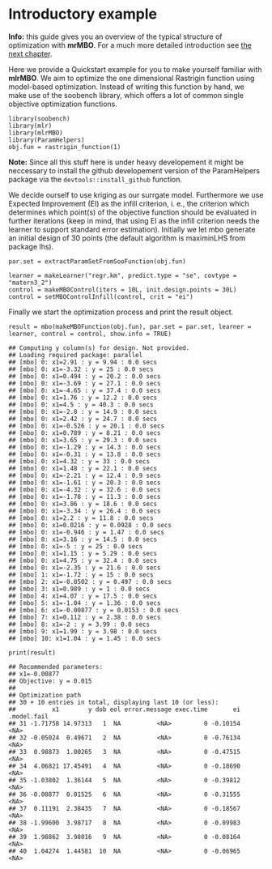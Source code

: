 # Introductory example

**Info:** this guide gives you an overview of the typical structure of optimization with **mrMBO**. For a much more
detailed introduction see [the next chapter](introduction.md).

Here we provide a Quickstart example for you to make yourself familiar with **mlrMBO**. We aim to optimize the one dimensional Rastrigin function using model-based optimization. Instead of writing this function by hand, we make use of the soobench library, which offers a lot of common single objective optimization functions.


```splus
library(soobench)
library(mlr)
library(mlrMBO)
library(ParamHelpers)
obj.fun = rastrigin_function(1)
```

**Note:** Since all this stuff here is under heavy developement it might be neccessary to install the github developement version of the ParamHelpers package via the ```devtools::install_github``` function.

We decide ourself to use kriging as our surrgate model. Furthermore we use Expected Improvement (EI) as the infill criterion, i. e., the criterion which determines which point(s) of the objective function should be evaluated in further iterations (keep in mind, that using EI as the infill criterion needs the learner to support standard error estimation). Initially we let mbo generate an initial design of 30 points (the default algorithm is maximinLHS from package lhs).


```splus
par.set = extractParamSetFromSooFunction(obj.fun)

learner = makeLearner("regr.km", predict.type = "se", covtype = "matern3_2")
control = makeMBOControl(iters = 10L, init.design.points = 30L)
control = setMBOControlInfill(control, crit = "ei")
```

Finally we start the optimization process and print the result object.


```splus
result = mbo(makeMBOFunction(obj.fun), par.set = par.set, learner = learner, control = control, show.info = TRUE)
```

```
## Computing y column(s) for design. Not provided.
## Loading required package: parallel
## [mbo] 0: x1=2.91 : y = 9.94 : 0.0 secs
## [mbo] 0: x1=-3.32 : y = 25 : 0.0 secs
## [mbo] 0: x1=0.494 : y = 20.2 : 0.0 secs
## [mbo] 0: x1=-3.69 : y = 27.1 : 0.0 secs
## [mbo] 0: x1=-4.65 : y = 37.4 : 0.0 secs
## [mbo] 0: x1=1.76 : y = 12.2 : 0.0 secs
## [mbo] 0: x1=4.5 : y = 40.3 : 0.0 secs
## [mbo] 0: x1=-2.8 : y = 14.9 : 0.0 secs
## [mbo] 0: x1=2.42 : y = 24.7 : 0.0 secs
## [mbo] 0: x1=-0.526 : y = 20.1 : 0.0 secs
## [mbo] 0: x1=0.789 : y = 8.21 : 0.0 secs
## [mbo] 0: x1=3.65 : y = 29.3 : 0.0 secs
## [mbo] 0: x1=-1.29 : y = 14.3 : 0.0 secs
## [mbo] 0: x1=-0.31 : y = 13.8 : 0.0 secs
## [mbo] 0: x1=4.32 : y = 33 : 0.0 secs
## [mbo] 0: x1=1.48 : y = 22.1 : 0.0 secs
## [mbo] 0: x1=-2.21 : y = 12.4 : 0.9 secs
## [mbo] 0: x1=-1.61 : y = 20.3 : 0.0 secs
## [mbo] 0: x1=-4.32 : y = 32.6 : 0.0 secs
## [mbo] 0: x1=-1.78 : y = 11.3 : 0.0 secs
## [mbo] 0: x1=3.86 : y = 18.6 : 0.0 secs
## [mbo] 0: x1=-3.34 : y = 26.4 : 0.0 secs
## [mbo] 0: x1=2.2 : y = 11.8 : 0.0 secs
## [mbo] 0: x1=0.0216 : y = 0.0928 : 0.0 secs
## [mbo] 0: x1=-0.946 : y = 1.47 : 0.0 secs
## [mbo] 0: x1=3.16 : y = 14.5 : 0.0 secs
## [mbo] 0: x1=-5 : y = 25 : 0.0 secs
## [mbo] 0: x1=1.15 : y = 5.29 : 0.0 secs
## [mbo] 0: x1=4.75 : y = 32.4 : 0.0 secs
## [mbo] 0: x1=-2.35 : y = 21.6 : 0.0 secs
## [mbo] 1: x1=-1.72 : y = 15 : 0.0 secs
## [mbo] 2: x1=-0.0502 : y = 0.497 : 0.0 secs
## [mbo] 3: x1=0.989 : y = 1 : 0.0 secs
## [mbo] 4: x1=4.07 : y = 17.5 : 0.0 secs
## [mbo] 5: x1=-1.04 : y = 1.36 : 0.0 secs
## [mbo] 6: x1=-0.00877 : y = 0.0153 : 0.0 secs
## [mbo] 7: x1=0.112 : y = 2.38 : 0.0 secs
## [mbo] 8: x1=-2 : y = 3.99 : 0.0 secs
## [mbo] 9: x1=1.99 : y = 3.98 : 0.0 secs
## [mbo] 10: x1=1.04 : y = 1.45 : 0.0 secs
```

```splus
print(result)
```

```
## Recommended parameters:
## x1=-0.00877
## Objective: y = 0.015
## 
## Optimization path
## 30 + 10 entries in total, displaying last 10 (or less):
##          x1        y dob eol error.message exec.time       ei .model.fail
## 31 -1.71758 14.97313   1  NA          <NA>         0 -0.10154        <NA>
## 32 -0.05024  0.49671   2  NA          <NA>         0 -0.76134        <NA>
## 33  0.98873  1.00265   3  NA          <NA>         0 -0.47515        <NA>
## 34  4.06821 17.45491   4  NA          <NA>         0 -0.18690        <NA>
## 35 -1.03802  1.36144   5  NA          <NA>         0 -0.39812        <NA>
## 36 -0.00877  0.01525   6  NA          <NA>         0 -0.31555        <NA>
## 37  0.11191  2.38435   7  NA          <NA>         0 -0.18567        <NA>
## 38 -1.99600  3.98717   8  NA          <NA>         0 -0.09983        <NA>
## 39  1.98862  3.98016   9  NA          <NA>         0 -0.08164        <NA>
## 40  1.04274  1.44581  10  NA          <NA>         0 -0.06965        <NA>
```
